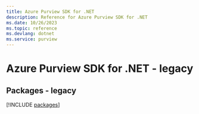 ```yaml
---
title: Azure Purview SDK for .NET
description: Reference for Azure Purview SDK for .NET
ms.date: 10/26/2023
ms.topic: reference
ms.devlang: dotnet
ms.service: purview
---
```

# Azure Purview SDK for .NET - legacy
## Packages - legacy
[!INCLUDE [packages](purview-index.md)]